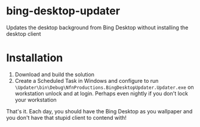 # bing-desktop-updater
Updates the desktop background from Bing Desktop without installing the desktop client

# Installation

1. Download and build the solution
2. Create a Scheduled Task in Windows and configure to run `\Updater\bin\Debug\NfnProductions.BingDesktopUpdater.Updater.exe` on workstation unlock and at login. Perhaps even nightly if you don't lock your workstation

That's it. Each day, you should have the Bing Desktop as you wallpaper and you don't have that stupid client to contend with!
